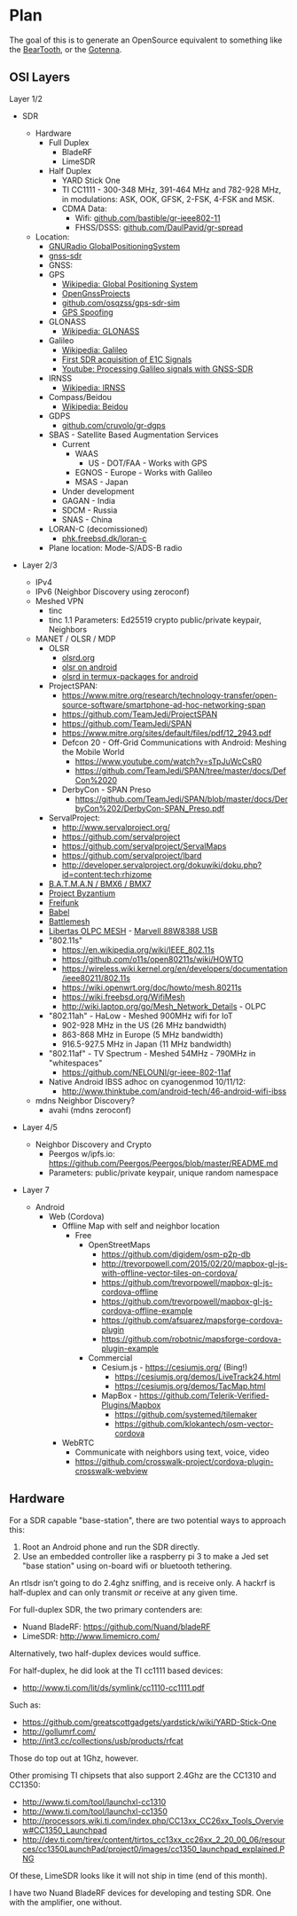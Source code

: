 # Plan

The goal of this is to generate an OpenSource equivalent to something like the [BearTooth](http://beartooth.com), or the [Gotenna](http://www.gotenna.com/).

## OSI Layers

Layer 1/2

* SDR
  * Hardware
    * Full Duplex
      * BladeRF
      * LimeSDR
    * Half Duplex
      * YARD Stick One
      * TI CC1111 - 300-348 MHz, 391-464 MHz and 782-928 MHz, in modulations: ASK, OOK, GFSK, 2-FSK, 4-FSK and MSK.
      * CDMA Data:
        * Wifi: [github.com/bastible/gr-ieee802-11](https://github.com/bastibl/gr-ieee802-11)
        * FHSS/DSSS: [github.com/DaulPavid/gr-spread](https://github.com/DaulPavid/gr-spread)
  * Location:
    * [GNURadio GlobalPositioningSystem](http://gnuradio.org/redmine/projects/gnuradio/wiki/GlobalPositioningSystem)
    * [gnss-sdr](https://sourceforge.net/projects/gnss-sdr/)
    * GNSS:
     * GPS
       * [Wikipedia: Global Positioning System](https://en.wikipedia.org/wiki/Global_Positioning_System)
       * [OpenGnssProjects](http://gps.psas.pdx.edu/OpenGnssProjects/)
       * [github.com/osqzss/gps-sdr-sim](https://github.com/osqzss/gps-sdr-sim)
       * [GPS Spoofing](https://media.defcon.org/DEF%20CON%2023/DEF%20CON%2023%20presentations/DEFCON-23-Lin-Huang-Qing-Yang-GPS-Spoofing.pdf)
     * GLONASS
       * [Wikipedia: GLONASS](https://en.wikipedia.org/wiki/GLONASS)
     * Galileo
       * [Wikipedia: Galileo](https://en.wikipedia.org/wiki/Galileo_%28satellite_navigation%29)
       * [First SDR acquisition of E1C Signals](https://docs.google.com/document/d/1SZ3m1K7Qf9GsZQGEF7VSOEewBDCjbylCClw9rSXwG7Y/edit)
       * [Youtube: Processing Galileo signals with GNSS-SDR](https://www.youtube.com/watch?v=ajh2_xBCZSM)
     * IRNSS
       * [Wikipedia: IRNSS](https://en.wikipedia.org/wiki/Indian_Regional_Navigation_Satellite_System)
     * Compass/Beidou
       * [Wikipedia: Beidou](https://en.wikipedia.org/wiki/BeiDou_Navigation_Satellite_System#BeiDou-2)
    * GDPS
      * [github.com/cruvolo/gr-dgps](https://github.com/cruvolo/gr-dgps)
    * SBAS - Satellite Based Augmentation Services
      * Current
        * WAAS
          * US - DOT/FAA - Works with GPS
        * EGNOS - Europe - Works with Galileo 
        * MSAS - Japan
      *  Under development
        * GAGAN - India
        * SDCM - Russia
        * SNAS - China
    * LORAN-C (decomissioned)
      - [phk.freebsd.dk/loran-c](http://phk.freebsd.dk/loran-c/)
    * Plane location: Mode-S/ADS-B radio
* Layer 2/3
  * IPv4
  * IPv6 (Neighbor Discovery using zeroconf)
  * Meshed VPN
    *  tinc
      * tinc 1.1 Parameters: Ed25519 crypto public/private keypair, Neighbors
  * MANET / OLSR / MDP
    * OLSR
      * [olsrd.org](http://www.olsrd.org)
      * [olsr on android](http://www.olsr.org/?q=olsr_on_android)
      * [olsrd in termux-packages for android](https://github.com/TeamJedi/termux-packages/tree/master/packages/olsrd)
    * ProjectSPAN:
       * https://www.mitre.org/research/technology-transfer/open-source-software/smartphone-ad-hoc-networking-span
       * https://github.com/TeamJedi/ProjectSPAN
       * https://github.com/TeamJedi/SPAN
       * https://www.mitre.org/sites/default/files/pdf/12_2943.pdf
       * Defcon 20 - Off-Grid Communications with Android: Meshing the Mobile World
         * https://www.youtube.com/watch?v=sTpJuWcCsR0
         * https://github.com/TeamJedi/SPAN/tree/master/docs/DefCon%2020
       * DerbyCon - SPAN Preso
         *  https://github.com/TeamJedi/SPAN/blob/master/docs/DerbyCon%202/DerbyCon-SPAN_Preso.pdf
    * ServalProject:
      * http://www.servalproject.org/
      * https://github.com/servalproject
      * https://github.com/servalproject/ServalMaps
      * https://github.com/servalproject/lbard
      * http://developer.servalproject.org/dokuwiki/doku.php?id=content:tech:rhizome
    * [B.A.T.M.A.N / BMX6 / BMX7](http://www.bmx6.net/)
    * [Project Byzantium](http://project-byzantium.org/)
    * [Freifunk](https://berlin.freifunk.net/)
    * [Babel](https://www.irif.fr/~jch//software/babel/)
    * [Battlemesh](http://www.battlemesh.org/)
    * [Libertas OLPC MESH](http://linuxwireless.org/en/users/Drivers/libertas/) - [Marvell 88W8388 USB](http://www.free60.org/wiki/Wifi_Adapter)
    * "802.11s"
      * https://en.wikipedia.org/wiki/IEEE_802.11s
      * https://github.com/o11s/open80211s/wiki/HOWTO
      * https://wireless.wiki.kernel.org/en/developers/documentation/ieee80211/802.11s
      * https://wiki.openwrt.org/doc/howto/mesh.80211s
      * https://wiki.freebsd.org/WifiMesh
      * http://wiki.laptop.org/go/Mesh_Network_Details - OLPC
    * "802.11ah" - HaLow - Meshed 900MHz wifi for IoT
      * 902-928 MHz in the US (26 MHz bandwidth)
      * 863-868 MHz in Europe (5 MHz bandwidth)
      * 916.5-927.5 MHz in Japan (11 MHz bandwidth)
    * "802.11af" - TV Spectrum - Meshed 54MHz - 790MHz in "whitespaces"
      * https://github.com/NELOUNI/gr-ieee-802-11af
    * Native Android IBSS adhoc on cyanogenmod 10/11/12:
      * http://www.thinktube.com/android-tech/46-android-wifi-ibss
  * mdns Neighbor Discovery?
    * avahi (mdns zeroconf)
* Layer 4/5
  * Neighbor Discovery and Crypto
    *  Peergos w/ipfs.io: https://github.com/Peergos/Peergos/blob/master/README.md
      * Parameters: public/private keypair, unique random namespace

* Layer 7
  * Android
    * Web (Cordova)
      * Offline Map with self and neighbor location
        * Free
          * OpenStreetMaps
            * https://github.com/digidem/osm-p2p-db
            * http://trevorpowell.com/2015/02/20/mapbox-gl-js-with-offline-vector-tiles-on-cordova/
            * https://github.com/trevorpowell/mapbox-gl-js-cordova-offline
            * https://github.com/trevorpowell/mapbox-gl-js-cordova-offline-example
            * https://github.com/afsuarez/mapsforge-cordova-plugin
            * https://github.com/robotnic/mapsforge-cordova-plugin-example
          * Commercial
            * Cesium.js - https://cesiumjs.org/ (Bing!)
              * https://cesiumjs.org/demos/LiveTrack24.html
              * https://cesiumjs.org/demos/TacMap.html
            * MapBox - https://github.com/Telerik-Verified-Plugins/Mapbox
              * https://github.com/systemed/tilemaker
              * https://github.com/klokantech/osm-vector-cordova
      * WebRTC
        * Communicate with neighbors using text, voice, video
        * https://github.com/crosswalk-project/cordova-plugin-crosswalk-webview

## Hardware

For a SDR capable "base-station", there are two potential ways to approach this:

1. Root an Android phone and run the SDR directly.
2. Use an embedded controller like a raspberry pi 3 to make a Jed set "base station" using on-board wifi or bluetooth tethering.

An rtlsdr isn’t going to do 2.4ghz sniffing, and is receive only.
A hackrf is half-duplex and can only transmit _or_ receive at any given time.

For full-duplex SDR, the two primary contenders are:

* Nuand BladeRF: https://github.com/Nuand/bladeRF
* LimeSDR: http://www.limemicro.com/

Alternatively, two half-duplex devices would suffice.

For half-duplex, he did look at the TI cc1111 based devices:

* http://www.ti.com/lit/ds/symlink/cc1110-cc1111.pdf

Such as:

* https://github.com/greatscottgadgets/yardstick/wiki/YARD-Stick-One
* http://gollumrf.com/
* http://int3.cc/collections/usb/products/rfcat

Those do top out at 1Ghz, however.

Other promising TI chipsets that also support 2.4Ghz are the CC1310 and CC1350:

* http://www.ti.com/tool/launchxl-cc1310
* http://www.ti.com/tool/launchxl-cc1350
* http://processors.wiki.ti.com/index.php/CC13xx_CC26xx_Tools_Overview#CC1350_Launchpad
* http://dev.ti.com/tirex/content/tirtos_cc13xx_cc26xx_2_20_00_06/resources/cc1350LaunchPad/project0/images/cc1350_launchpad_explained.PNG

Of these, LimeSDR looks like it will not ship in time (end of this month).

I have two Nuand BladeRF devices for developing and testing SDR. One with the amplifier, one without.

